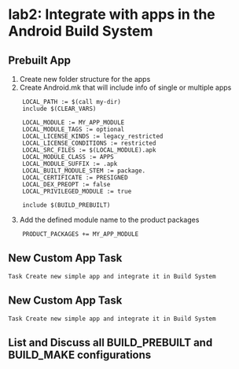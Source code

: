 # lab2: Integrate with apps in the Android Build System

## Prebuilt App

1. Create new folder structure for the apps
2. Create Android.mk that will include info of single or multiple apps
>
        LOCAL_PATH := $(call my-dir)
        include $(CLEAR_VARS)

        LOCAL_MODULE := MY_APP_MODULE
        LOCAL_MODULE_TAGS := optional
        LOCAL_LICENSE_KINDS := legacy_restricted
        LOCAL_LICENSE_CONDITIONS := restricted
        LOCAL_SRC_FILES := $(LOCAL_MODULE).apk
        LOCAL_MODULE_CLASS := APPS
        LOCAL_MODULE_SUFFIX := .apk
        LOCAL_BUILT_MODULE_STEM := package.
        LOCAL_CERTIFICATE := PRESIGNED
        LOCAL_DEX_PREOPT := false
        LOCAL_PRIVILEGED_MODULE := true

        include $(BUILD_PREBUILT)

3. Add the defined module name to the product packages
>
        PRODUCT_PACKAGES += MY_APP_MODULE

## New Custom App Task
    Task Create new simple app and integrate it in Build System

## New Custom App Task
    Task Create new simple app and integrate it in Build System

## List and Discuss all BUILD_PREBUILT and BUILD_MAKE configurations
